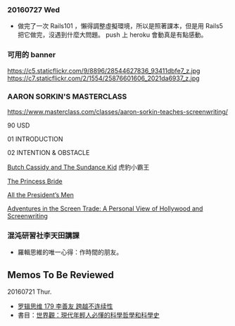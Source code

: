 ### 20160727 Wed

- 做完了一次 Rails101 ，懶得調整虛擬環境，所以是照著課本，但是用 Rails5 把它做完，沒遇到什麼大問題。 push 上 heroku 會動真是有點感動。


### 可用的 banner
https://c5.staticflickr.com/9/8896/28544627836_93411dbfe7_z.jpg
https://c7.staticflickr.com/2/1554/25876601606_2021da6937_z.jpg


### AARON SORKIN'S MASTERCLASS

https://www.masterclass.com/classes/aaron-sorkin-teaches-screenwriting/

90 USD

01 INTRODUCTION

02 INTENTION & OBSTACLE

[Butch Cassidy and The Sundance Kid](https://en.wikipedia.org/wiki/Butch_Cassidy_and_the_Sundance_Kid)
虎豹小霸王

[The Princess Bride](https://en.wikipedia.org/wiki/The_Princess_Bride_(film))

[All the President’s Men](https://en.wikipedia.org/wiki/All_the_President%27s_Men_(film))

[Adventures in the Screen Trade: A Personal View of Hollywood and Screenwriting](https://www.amazon.com/Adventures-Screen-Trade-Hollywood-Screenwriting/dp/0446391174)

### 混沌研習社李天田講課

- 羅輯思維的唯一心得：作時間的朋友。


## Memos To Be Reviewed

20160721 Thur.

- [罗辑思维 179 李善友 跨越不连续性](http://v.youku.com/v_show/id_XMTY1MjM2NjM4NA==.html?from=y1.2-2.4.1)
- 書目：[世界觀：現代年輕人必懂的科學哲學和科學史](http://www.books.com.tw/products/0010680119)
